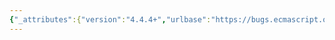 ```yaml
---
{"_attributes":{"version":"4.4.4+","urlbase":"https://bugs.ecmascript.org/","maintainer":"dherman@mozilla.com"},"bug":{"bug_id":2706,"creation_ts":"2014-04-19 16:29:00 -0700","short_desc":"chapter 25: misc editorial","delta_ts":"2014-06-01 12:19:19 -0700","product":"Draft for 6th Edition","component":"editorial issue","version":"Rev 24: April 27, 2014 Draft","rep_platform":"All","op_sys":"All","bug_status":"RESOLVED","resolution":"FIXED","priority":"Normal","bug_severity":"normal","everconfirmed":true,"reporter":{"uid":"jmdyck","name":"Michael Dyck"},"assigned_to":{"uid":"allen","name":"Allen Wirfs-Brock"},"long_desc":[{"commentid":7854,"comment_count":0,"who":{"uid":"jmdyck","name":"Michael Dyck"},"bug_when":"2014-04-19 16:29:26 -0700","thetext":"----------------------------------------\nIn 25.2.1.1 \"GeneratorFunction (p1, p2, [...] , pn, body)\":\n\n{1}\n25.2.1.1 / step 20:\nPerform the FunctionInitialize abstract operation with arguments\n/F/, Normal, /parameters/, /body/, and /scope/.\n    Put 'Normal' in sans-serif.\n\n{2}\n25.2.1.1 / step 25:\nLet /hasName/ be HasOwnProprty(/F/, \"name\").\n    s|Proprty|Property|\n\n----------------------------------------\nIn 25.4.1.3.1 \"Promise Reject Functions\":\n\n{3}\n25.4.1.3.1 / step 3:\nLet /alreadyResolved/ by the value of /F/'s [[AlreadyResolved]] internal slot.\n    s|by|be|\n\n----------------------------------------\nIn 25.4.1.3.2 \"Promise Resolve Functions\":\n\n{4}\n25.4.1.3.2 / step 3:\nLet /alreadyResolved/ by the value of /F/'s [[AlreadyResolved]] internal slot.\n    s|by|be|\n\n----------------------------------------\nIn 25.4.1.4 \"FulfillPromise ( promise, value)\":\n\n{5}\n25.4.1.4 / step 2:\nLet /reactions/ be the value of /promise/'s [[PromiseFulfullReactions]] ...\n    s|Fulfull|Fulfill|\n\n{6}\n25.4.1.4 / step 3:\nSet the value of /promise/'s [[PromiseResult]] internal slot to /resolution/.\n    'resolution' is not defined.\n\n{7}\n25.4.1.4 / step 4:\nSet the value of /promise/'s [[PromiseFulfullReactions]] internal slot ...\n    s|Fulfull|Fulfill|\n\n----------------------------------------\nIn 25.4.5.3 \"Promise.prototype.then ( onFulfilled , onRejected )\":\n\n{9}\n25.4.5.3 / step 5:\nIf IsCallable(/onFulfilled/) is *false* or if IsCallable(/onRejected/)\nis *false*, then throw a *TypeError* exception.\n    De-italicize \"is false or if\" + \"is false, then throw a TypeError exception\"\n\n----------------------------------------\nIn 25.4.5.3.2 \"Promise Resolution Handler Functions\":\n\n{10}\n25.4.5.3.2:\n    The spec doesn't indicate how/where Promise Resolution Handler Functions\n    are created.\n\n----------------------------------------\nIn 25.4.6 \"Properties of Promise Instances\":\n\n{11}\n25.4.6 / para 1:\n... from the Promise prototype object (the intrinsic, %PromiseProtype%). ...\n    s|Protype|Prototype|\n\nXXXXXXXXXXXXXXXXXXXXXXXXXXXXXXXXXXXXXXXXXXXXXXXXXXXXXXXXXXXXXXXXXXXXXXXXXXXXXXXX"},{"commentid":7893,"comment_count":1,"who":{"uid":"allen","name":"Allen Wirfs-Brock"},"bug_when":"2014-04-23 17:16:26 -0700","thetext":"fixed in rev24 editor's draft"},{"commentid":7956,"comment_count":2,"who":{"uid":"allen","name":"Allen Wirfs-Brock"},"bug_when":"2014-04-29 04:27:34 -0700","thetext":"fixed in rev24"},{"commentid":7957,"comment_count":3,"who":{"uid":"allen","name":"Allen Wirfs-Brock"},"bug_when":"2014-04-29 04:29:35 -0700","thetext":"fixed in rev24"},{"commentid":7975,"comment_count":4,"who":{"uid":"jmdyck","name":"Michael Dyck"},"bug_when":"2014-04-29 17:07:04 -0700","thetext":"confirmed fixed except for the last:\n\n----------------------------------------\nIn 25.4.6 \"Properties of Promise Instances\":\n\n{11}\n25.4.6 / para 1:\n... from the Promise prototype object (the intrinsic, %PromiseProtype%). ...\n    s|Protype|Prototype|"},{"commentid":8277,"comment_count":5,"who":{"uid":"allen","name":"Allen Wirfs-Brock"},"bug_when":"2014-05-09 15:05:49 -0700","thetext":"fixed in rev25 editor's draft"},{"commentid":8753,"comment_count":6,"who":{"uid":"jmdyck","name":"Michael Dyck"},"bug_when":"2014-06-01 12:19:19 -0700","thetext":"confirmed fixed."}]}}
---
```

